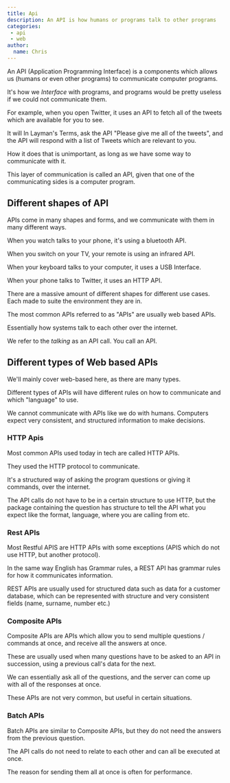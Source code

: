 ```yaml
---
title: Api
description: An API is how humans or programs talk to other programs
categories:
 - api
 - web
author:
  name: Chris
---
```


An API (Application Programming Interface) is a components which allows us (humans or even other programs) to communicate computer programs.

It's how we *Interface* with programs, and programs would be pretty useless if we could not communicate them.

For example, when you open Twitter, it uses an API to fetch all of the tweets which are available for you to see.

It will In Layman's Terms, ask the API "Please give me all of the tweets", 
and the API will respond with a list of Tweets which are relevant to you.

How it does that is unimportant, 
as long as we have some way to communicate with it.

This layer of communication is called an API, 
given that one of the communicating sides is a computer program.

## Different shapes of API

APIs come in many shapes and forms, and we communicate with them in many different ways.

When you watch talks to your phone, it's using a bluetooth API.

When you switch on your TV, your remote is using an infrared API.

When your keyboard talks to your computer, it uses a USB Interface.

When your phone talks to Twitter, it uses an HTTP API.

There are a massive amount of different shapes for different use cases. 
Each made to suite the environment they are in. 

The most common APIs referred to as "APIs" are usually web based APIs.

Essentially how systems talk to each other over the internet.

We refer to the *talking* as an API call. You call an API.

## Different types of Web based APIs

We'll mainly cover web-based here, as there are many types.

Different types of APIs will have different rules on how to communicate and which "language" to use.

We cannot communicate with APIs like we do with humans. 
Computers expect very consistent, and structured information to make decisions.

### HTTP Apis 

Most common APIs used today in tech are called HTTP APIs.

They used the HTTP protocol to communicate. 

It's a structured way of asking the program questions or giving it commands,
over the internet. 

The API calls do not have to be in a certain structure to use HTTP, 
but the package containing the question has structure to tell the API what you expect
like the format, language, where you are calling from etc.

### Rest APIs

Most Restful APIS are HTTP APIs with some exceptions (APIS which do not use HTTP, but another protocol).

In the same way English has Grammar rules, a REST API has grammar rules
for how it communicates information. 

REST APIs are usually used for structured data such as data for a customer database,
which can be represented with structure and very consistent fields (name, surname, number etc.)

### Composite APIs

Composite APIs are APIs which allow you to send multiple questions / commands at once, 
and receive all the answers at once.

These are usually used when many questions have to be asked to an API in succession,
using a previous call's data for the next.

We can essentially ask all of the questions, and the server can come up with all of the responses at once.

These APIs are not very common, but useful in certain situations.

### Batch APIs

Batch APIs are similar to Composite APIs, but they do not need the answers from the previous question. 

The API calls do not need to relate to each other and can all be executed at once.

The reason for sending them all at once is often for performance.
